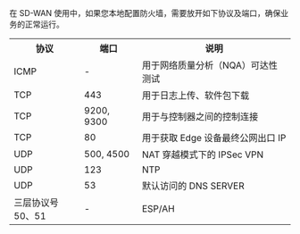 在 SD-WAN 使用中，如果您本地配置防火墙，需要放开如下协议及端口，确保业务的正常运行。
<table>
<tr>
<th width="25%">协议</th>
<th>端口</th>
<th>说明</th>
</tr>
<tr>
<td>ICMP</td>
<td>-	</td>
<td>用于网络质量分析（NQA）可达性测试</td>
</tr>
<tr>
<td>TCP</td>
<td>443</td>
<td>用于日志上传、软件包下载</td>
</tr>
<tr>
<td>TCP</td>
<td>9200, 9300</td>
<td>用于与控制器之间的控制连接</td>
</tr>
<tr>
<td>TCP</td>
<td>80</td>
<td>用于获取 Edge 设备最终公网出口 IP</td>
</tr>
<tr>
<td>UDP</td>
<td>500, 4500</td>
<td>NAT 穿越模式下的 IPSec VPN</td>
</tr>
<tr>
<td>UDP</td>
<td>123</td>
<td>NTP</td>
</tr>
<tr>
<td>UDP</td>
<td>53</td>
<td>默认访问的 DNS SERVER</td>
</tr>
<tr>
<td>三层协议号50、51</td>
<td>-</td>
<td>ESP/AH</td>
</tr>
</table>
